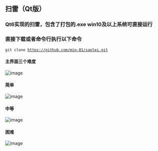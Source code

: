 ## 扫雷（Qt版）
### Qt6实现的扫雷，包含了打包的.exe  win10及以上系统可直接运行
### 直接下载或者命令行执行以下命令
<code>git clone https://github.com/min-01/saolei.git</code>
#### 主界面三个难度
![image](https://github.com/min-01/saolei/assets/74126005/f52c1301-628f-47f4-acbc-28ca4430a484)
#### 简单
![image](https://github.com/min-01/saolei/assets/74126005/62896b25-856d-4c4d-8f5e-c9fde319bc03)
#### 中等
![image](https://github.com/min-01/saolei/assets/74126005/913112b9-eaf7-4115-a0fa-f1cbfcc89075)
#### 困难
![image](https://github.com/min-01/saolei/assets/74126005/d3b9bc49-8e4e-4f94-a149-8e1e9e459b3d)
